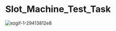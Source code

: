 # Slot_Machine_Test_Task  
![ezgif-1-29413812e8](https://github.com/Xen1k/Slot_Machine_Test_Task/assets/51360404/59821c7f-8463-4a63-919b-b9b2da2e9312)
